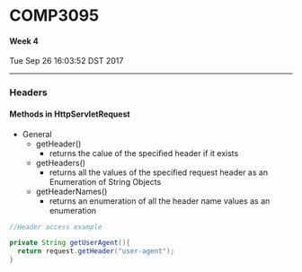 # COMP3095
#### Week 4
Tue Sep 26 16:03:52 DST 2017

___

### Headers
#### Methods in HttpServletRequest
- General
  - getHeader()
    - returns the calue of the specified header if it exists
  - getHeaders()
    - returns all the values of the specified request header as an Enumeration of String Objects
  - getHeaderNames()
    - returns an enumeration of all the header name values as an enumeration
```Java
//Header access example

private String getUserAgent(){
  return request.getHeader("user-agent");
}
```
